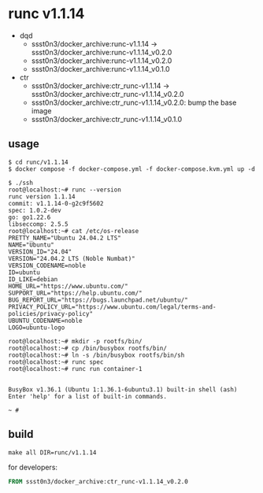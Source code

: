 # runc v1.1.14

* dqd
    * ssst0n3/docker_archive:runc-v1.1.14 -> ssst0n3/docker_archive:runc-v1.1.14_v0.2.0
    * ssst0n3/docker_archive:runc-v1.1.14_v0.2.0
    * ssst0n3/docker_archive:runc-v1.1.14_v0.1.0
* ctr
    * ssst0n3/docker_archive:ctr_runc-v1.1.14 -> ssst0n3/docker_archive:ctr_runc-v1.1.14_v0.2.0
    * ssst0n3/docker_archive:ctr_runc-v1.1.14_v0.2.0: bump the base image
    * ssst0n3/docker_archive:ctr_runc-v1.1.14_v0.1.0

## usage

```shell
$ cd runc/v1.1.14
$ docker compose -f docker-compose.yml -f docker-compose.kvm.yml up -d
```

```shell
$ ./ssh
root@localhost:~# runc --version
runc version 1.1.14
commit: v1.1.14-0-g2c9f5602
spec: 1.0.2-dev
go: go1.22.6
libseccomp: 2.5.5
root@localhost:~# cat /etc/os-release 
PRETTY_NAME="Ubuntu 24.04.2 LTS"
NAME="Ubuntu"
VERSION_ID="24.04"
VERSION="24.04.2 LTS (Noble Numbat)"
VERSION_CODENAME=noble
ID=ubuntu
ID_LIKE=debian
HOME_URL="https://www.ubuntu.com/"
SUPPORT_URL="https://help.ubuntu.com/"
BUG_REPORT_URL="https://bugs.launchpad.net/ubuntu/"
PRIVACY_POLICY_URL="https://www.ubuntu.com/legal/terms-and-policies/privacy-policy"
UBUNTU_CODENAME=noble
LOGO=ubuntu-logo
```

```shell
root@localhost:~# mkdir -p rootfs/bin/
root@localhost:~# cp /bin/busybox rootfs/bin/
root@localhost:~# ln -s /bin/busybox rootfs/bin/sh
root@localhost:~# runc spec
root@localhost:~# runc run container-1


BusyBox v1.36.1 (Ubuntu 1:1.36.1-6ubuntu3.1) built-in shell (ash)
Enter 'help' for a list of built-in commands.

~ # 
```

## build

```shell
make all DIR=runc/v1.1.14
```

for developers:

```dockerfile
FROM ssst0n3/docker_archive:ctr_runc-v1.1.14_v0.2.0
```

